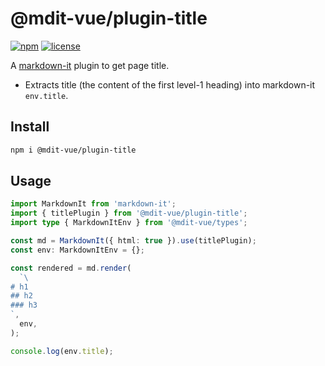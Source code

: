 # @mdit-vue/plugin-title

[![npm](https://badgen.net/npm/v/@mdit-vue/plugin-title)](https://www.npmjs.com/package/@mdit-vue/plugin-title)
[![license](https://badgen.net/github/license/mdit-vue/mdit-vue)](https://github.com/mdit-vue/mdit-vue/blob/main/LICENSE)

A [markdown-it](https://github.com/markdown-it/markdown-it) plugin to get page title.

- Extracts title (the content of the first level-1 heading) into markdown-it `env.title`.

## Install

```sh
npm i @mdit-vue/plugin-title
```

## Usage

```ts
import MarkdownIt from 'markdown-it';
import { titlePlugin } from '@mdit-vue/plugin-title';
import type { MarkdownItEnv } from '@mdit-vue/types';

const md = MarkdownIt({ html: true }).use(titlePlugin);
const env: MarkdownItEnv = {};

const rendered = md.render(
  `\
# h1
## h2
### h3
`,
  env,
);

console.log(env.title);
```
